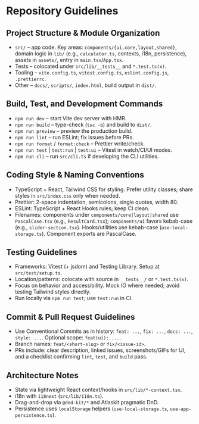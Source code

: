 # Repository Guidelines

## Project Structure & Module Organization
- `src/` – app code. Key areas: `components/{ui,core,layout,shared}`, domain logic in `lib/` (e.g., `calculator.ts`, contexts, i18n, persistence), assets in `assets/`, entry in `main.tsx`/`App.tsx`.
- Tests – colocated under `src/lib/__tests__` and `*.test.ts(x)`.
- Tooling – `vite.config.ts`, `vitest.config.ts`, `eslint.config.js`, `.prettierrc`.
- Other – `docs/`, `scripts/`, `index.html`, build output in `dist/`.

## Build, Test, and Development Commands
- `npm run dev` – start Vite dev server with HMR.
- `npm run build` – type-check (`tsc -b`) and build to `dist/`.
- `npm run preview` – preview the production build.
- `npm run lint` – run ESLint; fix issues before PRs.
- `npm run format` / `format:check` – Prettier write/check.
- `npm run test` | `test:run` | `test:ui` – Vitest in watch/CI/UI modes.
- `npm run cli` – run `src/cli.ts` if developing the CLI utilities.

## Coding Style & Naming Conventions
- TypeScript + React, Tailwind CSS for styling. Prefer utility classes; share styles in `src/index.css` only when needed.
- Prettier: 2-space indentation, semicolons, single quotes, width 80.
- ESLint: TypeScript + React Hooks rules; keep CI clean.
- Filenames: components under `components/core|layout|shared` use `PascalCase.tsx` (e.g., `ResultCard.tsx`); `components/ui` favors kebab-case (e.g., `slider-section.tsx`). Hooks/utilities use kebab-case (`use-local-storage.ts`). Component exports are PascalCase.

## Testing Guidelines
- Frameworks: Vitest (+ jsdom) and Testing Library. Setup at `src/test/setup.ts`.
- Location/patterns: colocate with source in `__tests__/` or `*.test.ts(x)`.
- Focus on behavior and accessibility. Mock IO where needed; avoid testing Tailwind styles directly.
- Run locally via `npm run test`; use `test:run` in CI.

## Commit & Pull Request Guidelines
- Use Conventional Commits as in history: `feat: ...`, `fix: ...`, `docs: ...`, `style: ...`. Optional scope: `feat(ui): ...`.
- Branch names: `feat/<short-slug>` or `fix/<issue-id>`.
- PRs include: clear description, linked issues, screenshots/GIFs for UI, and a checklist confirming `lint`, `test`, and `build` pass.

## Architecture Notes
- State via lightweight React context/hooks in `src/lib/*-context.tsx`.
- i18n with `i18next` (`src/lib/i18n.ts`).
- Drag-and-drop via `@dnd-kit/*` and Atlaskit pragmatic DnD.
- Persistence uses `localStorage` helpers (`use-local-storage.ts`, `use-app-persistence.ts`).
